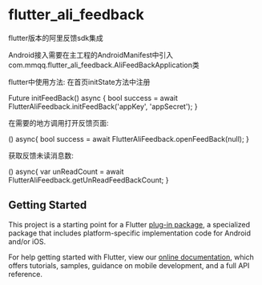 # flutter_ali_feedback

flutter版本的阿里反馈sdk集成

Android接入需要在主工程的AndroidManifest中引入com.mmqq.flutter_ali_feedback.AliFeedBackApplication类


flutter中使用方法:
在首页initState方法中注册

 Future<void> initFeedBack() async {
    bool  success = await FlutterAliFeedback.initFeedBack('appKey', 'appSecret');
 }
 
在需要的地方调用打开反馈页面:

() async{
    bool success = await FlutterAliFeedback.openFeedBack(null);
 }

获取反馈未读消息数:

() async{
    var unReadCount = await FlutterAliFeedback.getUnReadFeedBackCount;
 }
 

## Getting Started

This project is a starting point for a Flutter
[plug-in package](https://flutter.dev/developing-packages/),
a specialized package that includes platform-specific implementation code for
Android and/or iOS.

For help getting started with Flutter, view our 
[online documentation](https://flutter.dev/docs), which offers tutorials, 
samples, guidance on mobile development, and a full API reference.

